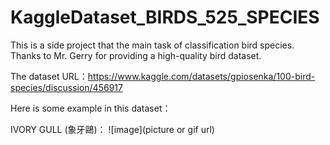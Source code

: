# KaggleDataset_BIRDS_525_SPECIES

This is a side project that the main task of classification bird species. Thanks to Mr. Gerry for providing a high-quality bird dataset.

The dataset URL：https://www.kaggle.com/datasets/gpiosenka/100-bird-species/discussion/456917

Here is some example in this dataset：

IVORY GULL (象牙鷗)：
![image](picture or gif url)

